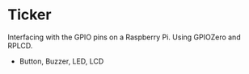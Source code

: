 Ticker
========

Interfacing with the GPIO pins on a Raspberry Pi.
Using GPIOZero and RPLCD.

* Button, Buzzer, LED, LCD